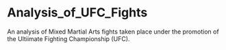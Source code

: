 # Analysis_of_UFC_Fights
An analysis of Mixed Martial Arts fights taken place under the promotion of the Ultiimate Fighting Championship (UFC).
